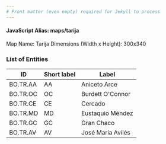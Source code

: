 ```yaml
---
# Front matter (even empty) required for Jekyll to process
---
```


#### JavaScript Alias: maps/tarija

Map Name: Tarija
Dimensions (Width x Height): 300x340





### List of Entities

ID | Short label | Label
---|---|---|
BO.TR.AA|AA|Aniceto Arce
BO.TR.OC|OC|Burdett O'Connor
BO.TR.CE|CE|Cercado
BO.TR.MD|MD|Eustaquio Méndez
BO.TR.GC|GC|Gran Chaco
BO.TR.AV|AV|José María Avilés